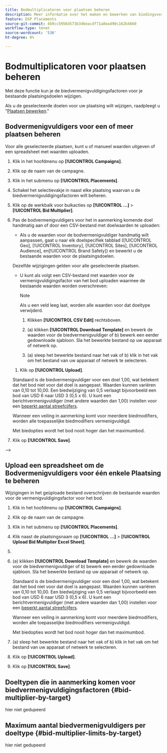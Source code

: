 ```yaml
---
title: Bodmultiplicatoren voor plaatsen beheren
description: Meer informatie over het maken en bewerken van biedingsvermenigvuldigers voor opgegeven plaatsingsdoelen.
feature: DSP Placements
source-git-commit: 4b9cc5956d573b346eacdf71a8ea490c162b4660
workflow-type: tm+mt
source-wordcount: '536'
ht-degree: 0%

---
```


# Bodmultiplicatoren voor plaatsen beheren


<!--

See if any of these procedures are implemented; may need to be edited and/or re-worded based on functionality/UI

-->

Met deze functie kun je de biedvermenigvuldigingsfactoren voor je bestaande plaatsingsdoelen wijzigen.

Als u de geselecteerde doelen voor uw plaatsing wilt wijzigen, raadpleegt u &quot;[Plaatsen bewerken](/help/dsp/campaign-management/placements/placement-edit.md).&quot;

## Bodvermenigvuldigers voor een of meer plaatsen beheren

Voor alle geselecteerde plaatsen, kunt u of manueel waarden uitgeven of een spreadsheet met waarden uploaden.

1. Klik in het hoofdmenu op **[!UICONTROL Campaigns]**.

1. Klik op de naam van de campagne.

1. Klik in het submenu op **[!UICONTROL Placements]**.

1. Schakel het selectievakje in naast elke plaatsing waarvan u de biedvermenigvuldigingsfactoren wilt beheren.

1. Klik op de werkbalk voor bulkacties op **[!UICONTROL ...]** > **[!UICONTROL Bid Multiplier]**.

1. Pas de bodvermenigvuldigers voor het in aanmerking komende doel handmatig aan of door een CSV-bestand met doelwaarden te uploaden:

   * Als u de waarden voor de bodvermenigvuldiger handmatig wilt aanpassen, gaat u naar elk doelspecifiek tabblad ([!UICONTROL Geo], [!UICONTROL Inventory], [!UICONTROL Sites], [!UICONTROL Audience], en[!UICONTROL Brand Safety]) en bewerkt u de bestaande waarden voor de plaatsingsdoelen.

   Dezelfde wijzigingen gelden voor alle geselecteerde plaatsen.

   * U kunt als volgt een CSV-bestand met waarden voor de vermenigvuldigingsfactor van het bod uploaden waarmee de bestaande waarden worden overschreven:

     >[!NOTE]
     >
     >Als u een veld leeg laat, worden alle waarden voor dat doeltype verwijderd.<!-- Verify and re-word if needed. I'm not sure if you'll be able to have multiple data rows (one per placement) or if there will be only one data row applicable for all. -->

      1. Klikken **[!UICONTROL CSV Edit]** rechtsboven.

      1. (a) klikken **[!UICONTROL Download Template]** en bewerk de waarden voor de biedvermenigvuldiger of b) bewerk een eerder gedownloade sjabloon. Sla het bewerkte bestand op uw apparaat of netwerk op.

      1. (a) sleep het bewerkte bestand naar het vak of b) klik in het vak om het bestand van uw apparaat of netwerk te selecteren.

   1. Klik op **[!UICONTROL Upload]**.

   Standaard is de biedvermenigvuldiger voor een doel 1,00, wat betekent dat het bod niet voor dat doel is aangepast. Waarden kunnen variëren van 0,10 tot 10,00. Een biedwijziging van 0,5 verlaagt bijvoorbeeld een bod van USD 6 naar USD 3 (0,5 x 6). U kunt een berichtvermenigvuldiger (met andere waarden dan 1,00) instellen voor een [beperkt aantal streefcijfers](#bid-multiplier-limits-by-target).

   Wanneer een veiling in aanmerking komt voor meerdere biedmodifiers, worden alle toepasselijke biedmodifiers vermenigvuldigd.

   Met biedopties wordt het bod nooit hoger dan het maximumbod.

1. Klik op **[!UICONTROL Save]**.

—>

## Upload een spreadsheet om de Bodvermenigvuldigers voor één enkele Plaatsing te beheren<!-- Is this still going to exist independently, or will you just do this via the "Bid Multiplier" option in the main context menu for placements? If both options, then reword headings for distinction -->

Wijzigingen in het geüploade bestand overschrijven de bestaande waarden voor de vermenigvuldigingsfactor voor het bod.<!-- what if you delete a row? -->

1. Klik in het hoofdmenu op **[!UICONTROL Campaigns]**.

1. Klik op de naam van de campagne.

1. Klik in het submenu op **[!UICONTROL Placements]**.

1. Klik naast de plaatsingsnaam op  **[!UICONTROL ...]** > **[!UICONTROL Upload Bid Multiplier Excel Sheet]**.

1. 
   <!-- Verify the rest of these steps. -->

1. (a) klikken **[!UICONTROL Download Template]** en bewerk de waarden voor de biedvermenigvuldiger of b) bewerk een eerder gedownloade sjabloon. Sla het bewerkte bestand op uw apparaat of netwerk op.

   Standaard is de biedvermenigvuldiger voor een doel 1,00, wat betekent dat het bod niet voor dat doel is aangepast. Waarden kunnen variëren van 0,10 tot 10,00. Een biedwijziging van 0,5 verlaagt bijvoorbeeld een bod van USD 6 naar USD 3 (0,5 x 6). U kunt een berichtvermenigvuldiger (met andere waarden dan 1,00) instellen voor een [beperkt aantal streefcijfers](#bid-multiplier-limits-by-target).

   Wanneer een veiling in aanmerking komt voor meerdere biedmodifiers, worden alle toepasselijke biedmodifiers vermenigvuldigd.

   Met biedopties wordt het bod nooit hoger dan het maximumbod.

1. (a) sleep het bewerkte bestand naar het vak of b) klik in het vak om het bestand van uw apparaat of netwerk te selecteren.

1. Klik op **[!UICONTROL Upload]**.

1. Klik op **[!UICONTROL Save]**.

## Doeltypen die in aanmerking komen voor biedvermenigvuldigingsfactoren {#bid-multiplier-by-target}

hier niet gedupeerd

## Maximum aantal biedvermenigvuldigers per doeltype {#bid-multiplier-limits-by-target}

hier niet gedupeerd

<!--

>[!MORELIKETHIS]
>
>* [About Placement Management](placement-about.md)
>* [Edit Placements](placement-edit.md)
>* [View the Change Log for a Placement](placement-change-log.md)
>* [Placement Settings](placement-settings.md)
 -->
